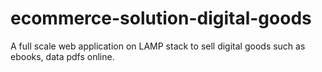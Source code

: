 # ecommerce-solution-digital-goods
A full scale web application on LAMP stack to sell digital goods such as ebooks, data pdfs online.
